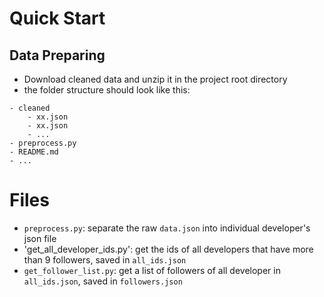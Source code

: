 # Quick Start

## Data Preparing

- Download cleaned data and unzip it in the project root directory
- the folder structure should look like this:

```
- cleaned
    - xx.json
    - xx.json
    - ...
- preprocess.py
- README.md
- ...
```

# Files

- `preprocess.py`: separate the raw `data.json` into individual developer's json file
- 'get_all_developer_ids.py': get the ids of all developers that have more than 9 followers, saved in `all_ids.json`
- `get_follower_list.py`: get a list of followers of all developer in `all_ids.json`, saved in `followers.json`
